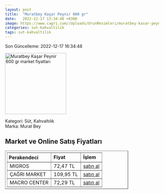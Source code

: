 ```yaml
---
layout: post
title:  "Muratbey Kaşar Peynir 600 gr"
date:   2022-12-17 13:34:48 +0300
image: https://www.cagri.com//Uploads/UrunResimleri/muratbey-kasar-peynir-500-gr-2-9e4a.jpg
categories: sut-kahvaltilik
tags: sut-kahvaltilik
---
```


Son Güncelleme: 2022-12-17 16:34:48

<img src="https://www.cagri.com//Uploads/UrunResimleri/muratbey-kasar-peynir-500-gr-2-9e4a.jpg" width="200" alt="Muratbey Kaşar Peynir 600 gr market fiyatları" />

Kategori: Süt, Kahvaltılık
<br />
Marka: Murat Bey

<h2>Market ve Online Satış Fiyatları</h2>

<table border="1" style="padding: 5px;width:80%;">
  <tr>
    <td style="padding: 5px;"><strong>Perakendeci</strong></td>
    <td><strong>Fiyat</strong></td>
    <td><strong>İşlem</strong></td>
  </tr>
  <tr>
              <td title="Migros">MIGROS</td>
              <td>72,47 TL</td>
              <td><a title="Migros" target="_blank" href="https://www.migros.com.tr/muratbey-taze-kasar-peyniri-600-g-p-9a3f62">satın al</a></td>
            </tr><tr>
              <td title="Çağrı Market">ÇAĞRI MARKET</td>
              <td>109,95 TL</td>
              <td><a title="Çağrı Market" target="_blank" href="https://www.cagri.com/muratbey-kasar-peynir-600-gr">satın al</a></td>
            </tr><tr>
              <td title="Macro Center">MACRO CENTER</td>
              <td>72,29 TL</td>
              <td><a title="Macro Center" target="_blank" href="https://www.macrocenter.com.tr/muratbey-taze-kasar-peyniri-600-g-p-9a3f62">satın al</a></td>
            </tr>
</table>
